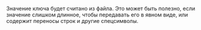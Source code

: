 Значение ключа будет считано из файла. Это может быть полезно, если значение слишком длинное, чтобы передавать его в явном виде, или содержит переносы строк и другие спецсимволы.
